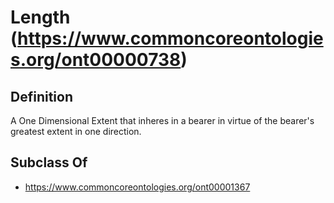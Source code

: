 # Length (https://www.commoncoreontologies.org/ont00000738)

## Definition
A One Dimensional Extent that inheres in a bearer in virtue of the bearer's greatest extent in one direction.

## Subclass Of
- https://www.commoncoreontologies.org/ont00001367


